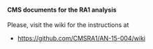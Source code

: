 #### CMS documents for the RA1 analysis

Please, visit the wiki for the instructions at
  * https://github.com/CMSRA1/AN-15-004/wiki
